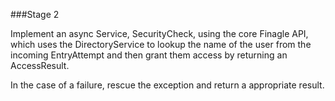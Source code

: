 ###Stage 2

Implement an async Service, SecurityCheck, using the core Finagle API, which uses the DirectoryService to lookup the name of the user from the incoming EntryAttempt and then grant them access by returning an AccessResult. 

In the case of a failure, rescue the exception and return a appropriate result.